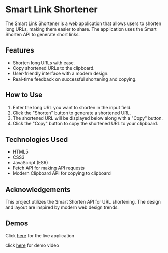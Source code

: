 # Smart Link Shortener

The Smart Link Shortener is a web application that allows users to shorten long URLs, making them easier to share. The application uses the Smart Shorten API to generate short links.

## Features

- Shorten long URLs with ease.
- Copy shortened URLs to the clipboard.
- User-friendly interface with a modern design.
- Real-time feedback on successful shortening and copying.

## How to Use

1. Enter the long URL you want to shorten in the input field.
2. Click the "Shorten" button to generate a shortened URL.
3. The shortened URL will be displayed below along with a "Copy" button.
4. Click the "Copy" button to copy the shortened URL to your clipboard.

## Technologies Used

- HTML5
- CSS3
- JavaScript (ES6)
- Fetch API for making API requests
- Modern Clipboard API for copying to clipboard

## Acknowledgements

This project utilizes the Smart Shorten API for URL shortening. The design and layout are inspired by modern web design trends.

## Demos

Click [here](https://pshema.github.io/link-shortener/) for the live application

click [here](https://drive.google.com/file/d/1etbaH9MLSJG08KqiwSyhjBnD3nOYL_5W/view?usp=sharing) for demo video
